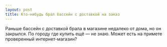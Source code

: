 ```yaml
---
layout: post 
title: Кто-нибудь брал бассейн с доставкой на заказ 
--- 
```

Раньше бассейн с доставкой брала в магазине недалеко от дома, но он закрылся. По городу где купить ещё — не знаю. Может есть на примете проверенный интернет-магазин?